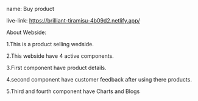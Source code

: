 name: Buy product


live-link: https://brilliant-tiramisu-4b09d2.netlify.app/

About Webside:

1.This is a product selling wedside.

2.This webside have 4 active components.

3.First component have product details.

4.second component have customer feedback after using there products.

5.Third and fourth component have Charts and Blogs

